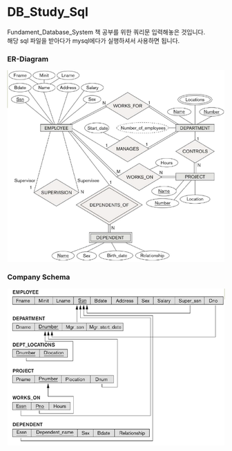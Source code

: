 # DB_Study_Sql
Fundament_Database_System 책 공부를 위한 쿼리문 입력해놓은 것입니다.<br>
해당 sql 파일을 받아다가 mysql에다가 실행하셔서 사용하면 됩니다.



### ER-Diagram



![](./ER_diagram.PNG)



### Company Schema



![Company_Schema](./Company_Schema.PNG)

